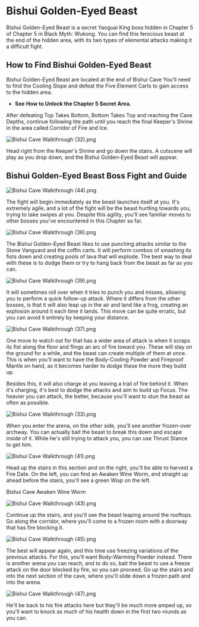 # Bishui Golden-Eyed Beast

Bishui Golden-Eyed Beast is a secret Yaoguai King boss hidden in Chapter 5 of Chapter 5 in Black Myth: Wukong. You can find this ferocious beast at the end of the hidden area, with its two types of elemental attacks making it a difficult fight. 

## How to Find Bishui Golden-Eyed Beast

Bishui Golden-Eyed Beast are located at the end of Bishui Cave You'll need to find the Cooling Slope and defeat the Five Element Carts to gain access to the hidden area. 

  * **See** **How to Unlock the Chapter 5 Secret Area.**

After defeating Top Takes Bottom, Bottom Takes Top and reaching the Cave Depths, continue following hte path until you reach the final Keeper's Shrine in the area called Corridor of Fire and Ice. 

![Bishui Cave Walkthrough \(32\).png](https://oyster.ignimgs.com/mediawiki/apis.ign.com/black-myth-wukong/b/bf/Bishui_Cave_Walkthrough_%2832%29.png)

Head right from the Keeper's Shrine and go down the stairs. A cutscene will play as you drop down, and the Bishui Golden-Eyed Beast will appear. 

## Bishui Golden-Eyed Beast Boss Fight and Guide

![Bishui Cave Walkthrough \(44\).png](https://oyster.ignimgs.com/mediawiki/apis.ign.com/black-myth-wukong/7/7b/Bishui_Cave_Walkthrough_%2844%29.png)

The fight will begin immediately as the beast launches itself at you. It's extremely agile, and a lot of the fight will be the beast hurtling towards you, trying to take swipes at you. Despite this agility, you'll see familiar moves to other bosses you've encountered in this Chapter so far. 

![Bishui Cave Walkthrough \(36\).png](https://oyster.ignimgs.com/mediawiki/apis.ign.com/black-myth-wukong/5/5f/Bishui_Cave_Walkthrough_%2836%29.png)

The Bishui Golden-Eyed Beast likes to use punching attacks similar to the Stone Vanguard and the coffin carts. It will perform combos of smashing its fists down and creating pools of lava that will explode. The best way to deal with these is to dodge them or try to hang back from the beast as far as you can. 

![Bishui Cave Walkthrough \(39\).png](https://oyster.ignimgs.com/mediawiki/apis.ign.com/black-myth-wukong/c/c0/Bishui_Cave_Walkthrough_%2839%29.png)

It will sometimes roll over when it tries to punch you and misses, allowing you to perform a quick follow-up attack. Where it differs from the other bosses, is that it will also leap up in the air and land like a frog, creating an explosion around it each time it lands. This move can be quite erratic, but you can avoid it entirely by keeping your distance. 

![Bishui Cave Walkthrough \(37\).png](https://oyster.ignimgs.com/mediawiki/apis.ign.com/black-myth-wukong/c/c8/Bishui_Cave_Walkthrough_%2837%29.png)

One move to watch out for that has a wider area of attack is when it scraps its fist along the floor and flings an arc of fire toward you. These will stay on the ground for a while, and the beast can create multiple of them at once. This is when you'll want to have the Body-Cooling Powder and Fireproof Mantle on hand, as it becomes harder to dodge these the more they build up. 

Besides this, it will also charge at you leaving a trail of fire behind it. When it's charging, it's best to dodge the attacks and aim to build up Focus. The heavier you can attack, the better, because you'll want to stun the beast as often as possible. 

![Bishui Cave Walkthrough \(33\).png](https://oyster.ignimgs.com/mediawiki/apis.ign.com/black-myth-wukong/4/44/Bishui_Cave_Walkthrough_%2833%29.png)

When you enter the arena, on the other side, you'll see another frozen-over archway. You can actually bait the beast to break this down and escape inside of it. While he's still trying to attack you, you can use Thrust Stance to get him. 

![Bishui Cave Walkthrough \(41\).png](https://oyster.ignimgs.com/mediawiki/apis.ign.com/black-myth-wukong/a/ab/Bishui_Cave_Walkthrough_%2841%29.png)

Head up the stairs in this section and on the right, you'll be able to harvest a Fire Date. On the left, you can find an Awaken Wine Worm, and straight up ahead before the stairs, you'll see a green Wisp on the left. 

Bishui Cave Awaken Wine Worm

![Bishui Cave Walkthrough \(43\).png](https://oyster.ignimgs.com/mediawiki/apis.ign.com/black-myth-wukong/d/da/Bishui_Cave_Walkthrough_%2843%29.png)

Continue up the stairs, and you'll see the beast leaping around the rooftops. Go along the corridor, where you'll come to a frozen room with a doorway that has fire blocking it. 

![Bishui Cave Walkthrough \(45\).png](https://oyster.ignimgs.com/mediawiki/apis.ign.com/black-myth-wukong/b/bd/Bishui_Cave_Walkthrough_%2845%29.png)

The best will appear again, and this time use freezing variations of the previous attacks. For this, you'll want Body-Warming Powder instead. There is another arena you can reach, and to do so, bait the beast to use a freeze attack on the door blocked by fire, so you can proceed. Go up the stairs and into the next section of the cave, where you'll slide down a frozen path and into the arena. 

![Bishui Cave Walkthrough \(47\).png](https://oyster.ignimgs.com/mediawiki/apis.ign.com/black-myth-wukong/6/60/Bishui_Cave_Walkthrough_%2847%29.png)

He'll be back to his fire attacks here but they'll be much more amped up, so you'll want to knock as much of his health down in the first two rounds as you can. 

